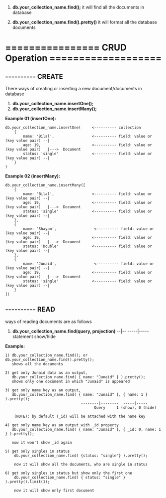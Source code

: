 1) <b>db.your_collection_name.find();</b>
   it will find all the documents in database

2) <b>db.your_collection_name.find().pretty()</b>
   it will format all the database documents


<h1> ================ CRUD Operation =================== </h1>

## ---------- CREATE
There ways of creating or inserting a new document/documents in database

1) <b>db.your_collection_name.insertOne();</b>
2) <b>db.your_collection_name.insertMany();</b>

<b>Example 01 (insertOne):</b> 
    
    db.your_collection_name.insertOne(     <---------- collection 
        {
            name: 'Bilal',                 <---------- field: value or (key value pair) --|
            age: 19,                       <---------- field: value or (key value pair)   |--->  Document 
            status: 'single'               <---------- field: value or (key value pair) --|
        }
    )

<b>Example 02 (insertMany):</b>
    
    db.your_collection_name.insertMany([
        {
            name: 'Bilal',                 <---------- field: value or (key value pair) --|
            age: 19,                       <---------- field: value or (key value pair)   |--->  Document 
            status: 'single'               <---------- field: value or (key value pair) --|
        },
        {
            name: 'Shayan',                 <---------- field: value or (key value pair) --|
            age: 19,                       <---------- field: value or (key value pair)   |--->  Document 
            status: 'Double'               <---------- field: value or (key value pair) --|
        },
        {
            name: 'Junaid',                 <---------- field: value or (key value pair) --|
            age: 19,                       <---------- field: value or (key value pair)   |--->  Document 
            status: 'single'               <---------- field: value or (key value pair) --|
        }
    ])

## ---------- READ
ways of reading documents are as follows

1) <b>db.your_collection_name.find(query, projection)</b>
                                --|--  -----|-----
                              statement  show/hide

<b>Example:</b> 
    
    1) db.your_collection_name.find(); or db.your_collection_name.find().pretty();
       shows all the documents
    
    2) get only Junaid data as an output,
       db.your_collection_name.find( { name: "Junaid" } ).pretty();
       shows only one document in which "Junaid" is appeared
    
    3) get only name key as an output,
       db.your_collection_name.find( { name: "Junaid" }, { name: 1 } ).pretty();
                                      --------|--------  -----|-----
                                            Query     1 (show), 0 (hide)
        
        (NOTE): by default (_id) will be attached with the name key
    
    4) get only name key as an output with _id property
       db.your_collection_name.find( { name: "Junaid" }, { _id: 0, name: 1 } ).pretty();

       now it won't show _id again
    
    5) get only singles in status 
        db.your_collection_name.find( {status: "single"} ).pretty();

        now it will show all the documents, who are single in status
    
    6) get only singles in status but show only the first one
        db.your_collection_name.find( { status: "single" } ).pretty().limit(1);

        now it will show only first document 